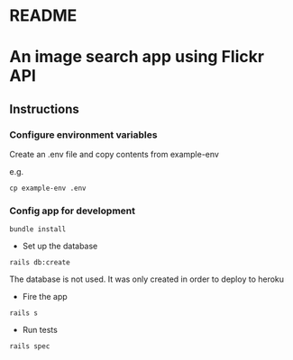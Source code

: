 # README

# An image search app using Flickr API

## Instructions

### Configure environment variables

Create an .env file and copy contents from example-env

e.g.

`cp example-env .env`


### Config app for development

`bundle install`


* Set up the database

`rails db:create`

The database is not used. It was only created in order to deploy to heroku

* Fire the app

`rails s`

* Run tests

`rails spec`
